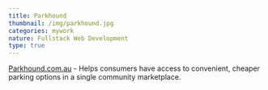 ```yaml
---
title: Parkhound
thumbnail: /img/parkhound.jpg
categories: mywork
nature: Fullstack Web Development
type: true
---
```


  [Parkhound.com.au](https://www.parkhound.com.au) - Helps consumers have access
  to convenient, cheaper parking options in a single community marketplace.
